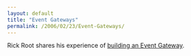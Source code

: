 ```yaml
---
layout: default
title: "Event Gateways"
permalink: /2006/02/23/Event-Gateways/
---
```


Rick Root shares his experience of <a href="http://www.rickroot.com/blog/1/2006/02/Compiling-Custom-Event-Gateways-For-Dummies.cfm" target="_blank">building an Event Gateway</a>.<br/>